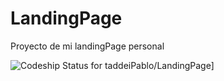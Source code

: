 LandingPage
===========

Proyecto de mi landingPage personal

![Codeship Status for taddeiPablo/LandingPage](https://www.codeship.io/projects/2302e070-27ba-0132-b8ae-42ff703bcea0/status)]
